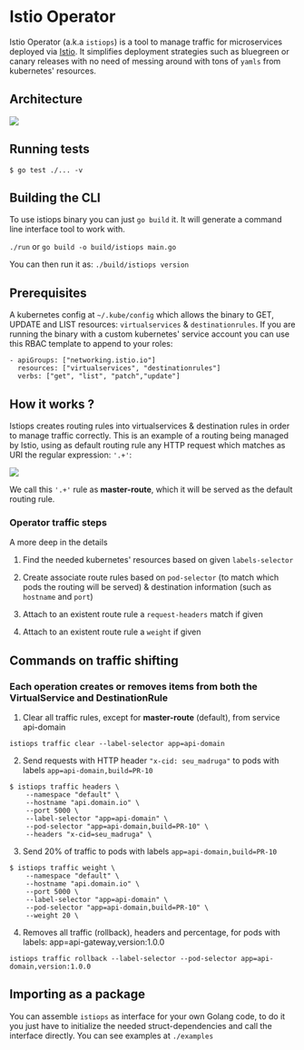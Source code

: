 # Istio Operator

Istio Operator (a.k.a `istiops`) is a tool to manage traffic for microservices deployed via [Istio](https://istio.io/). It simplifies deployment strategies such as bluegreen or canary releases with no need of messing around with tons of `yamls` from kubernetes' resources.

## Architecture

<img src="https://github.com/pismo/istiops/blob/master/imgs/overview.png">

## Running tests

`$ go test ./... -v`

## Building the CLI

To use istiops binary you can just `go build` it. It will generate a command line interface tool to work with.

`./run` or `go build -o build/istiops main.go`

You can then run it as: `./build/istiops version`

## Prerequisites

A kubernetes config at `~/.kube/config` which allows the binary to GET, UPDATE and LIST resources: `virtualservices` & `destinationrules`.
 If you are running the binary with a custom kubernetes' service account you can use this RBAC template to append to your roles:

```
- apiGroups: ["networking.istio.io"]
  resources: ["virtualservices", "destinationrules"]
  verbs: ["get", "list", "patch","update"]
  ````

## How it works ?

Istiops creates routing rules into virtualservices & destination rules in order to manage traffic correctly. This is an example of a routing being managed by Istio, using as default routing rule any HTTP request which matches as URI the regular expression: `'.+'`:

<img src="https://github.com/pismo/istiops/blob/master/imgs/howitworks1.png">

We call this `'.+'` rule as **master-route**, which it will be served as the default routing rule.


### Operator traffic steps

A more deep in the details

1. Find the needed kubernetes' resources based on given `labels-selector`

2. Create associate route rules based on `pod-selector` (to match which pods the routing will be served) & destination information (such as `hostname` and `port`)

3. Attach to an existent route rule a `request-headers` match if given

4. Attach to an existent route rule a `weight` if given


## Commands on traffic shifting

### Each operation creates or removes items from both the VirtualService and DestinationRule

1. Clear all traffic rules, except for **master-route** (default), from service api-domain

`istiops traffic clear --label-selector app=api-domain`

2. Send requests with HTTP header `"x-cid: seu_madruga"` to pods with labels `app=api-domain,build=PR-10`

```
$ istiops traffic headers \
    --namespace "default" \
    --hostname "api.domain.io" \
    --port 5000 \
    --label-selector "app=api-domain" \
    --pod-selector "app=api-domain,build=PR-10" \
    --headers "x-cid=seu_madruga" \
```

3. Send 20% of traffic to pods with labels `app=api-domain,build=PR-10`

```
$ istiops traffic weight \
    --namespace "default" \
    --hostname "api.domain.io" \
    --port 5000 \
    --label-selector "app=api-domain" \
    --pod-selector "app=api-domain,build=PR-10" \
    --weight 20 \
```

4. Removes all traffic (rollback), headers and percentage, for pods with labels: app=api-gateway,version:1.0.0

`istiops traffic rollback --label-selector --pod-selector app=api-domain,version:1.0.0`

## Importing as a package

You can assemble `istiops` as interface for your own Golang code, to do it you just have to initialize the needed struct-dependencies and call the interface directly. You can see examples at `./examples`